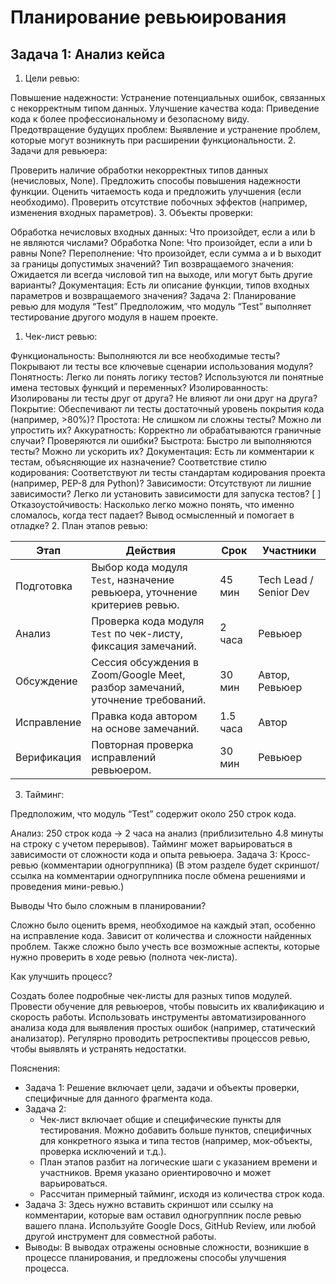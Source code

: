 # Планирование ревьюирования

## Задача 1: Анализ кейса

1. Цели ревью:

Повышение надежности: Устранение потенциальных ошибок, связанных с некорректным типом данных.
Улучшение качества кода: Приведение кода к более профессиональному и безопасному виду.
Предотвращение будущих проблем: Выявление и устранение проблем, которые могут возникнуть при расширении функциональности.
2. Задачи для ревьюера:

Проверить наличие обработки некорректных типов данных (нечисловых, None).
Предложить способы повышения надежности функции.
Оценить читаемость кода и предложить улучшения (если необходимо).
Проверить отсутствие побочных эффектов (например, изменения входных параметров).
3. Объекты проверки:

Обработка нечисловых входных данных: Что произойдет, если a или b не являются числами?
Обработка None: Что произойдет, если a или b равны None?
Переполнение: Что произойдет, если сумма a и b выходит за границы допустимых значений?
Тип возвращаемого значения: Ожидается ли всегда числовой тип на выходе, или могут быть другие варианты?
Документация: Есть ли описание функции, типов входных параметров и возвращаемого значения?
Задача 2: Планирование ревью для модуля “Test”
Предположим, что модуль “Test” выполняет тестирование другого модуля в нашем проекте.

1. Чек-лист ревью:

 Функциональность: Выполняются ли все необходимые тесты? Покрывают ли тесты все ключевые сценарии использования модуля?
 Понятность: Легко ли понять логику тестов? Используются ли понятные имена тестовых функций и переменных?
 Изолированность: Изолированы ли тесты друг от друга? Не влияют ли они друг на друга?
 Покрытие: Обеспечивают ли тесты достаточный уровень покрытия кода (например, >80%)?
 Простота: Не слишком ли сложны тесты? Можно ли упростить их?
 Аккуратность: Корректно ли обрабатываются граничные случаи? Проверяются ли ошибки?
 Быстрота: Быстро ли выполняются тесты? Можно ли ускорить их?
 Документация: Есть ли комментарии к тестам, объясняющие их назначение?
 Соответствие стилю кодирования: Соответствуют ли тесты стандартам кодирования проекта (например, PEP-8 для Python)?
 Зависимости: Отсутствуют ли лишние зависимости? Легко ли установить зависимости для запуска тестов?
[ ] Отказоустойчивость: Насколько легко можно понять, что именно сломалось, когда тест падает? Вывод осмысленный и помогает в отладке?
2. План этапов ревью:

| Этап          | Действия                                                                      | Срок      | Участники              |
| ------------- | ------------------------------------------------------------------------------| --------- | -----------------------|
| Подготовка    | Выбор кода модуля `Test`, назначение ревьюера, уточнение критериев ревью.     | 45 мин    | Tech Lead / Senior Dev |
| Анализ        | Проверка кода модуля `Test` по чек-листу, фиксация замечаний.                 | 2 часа    | Ревьюер                |
| Обсуждение    | Сессия обсуждения в Zoom/Google Meet, разбор замечаний, уточнение требований. | 30 мин    | Автор, Ревьюер         |
| Исправление   | Правка кода автором на основе замечаний.                                      | 1.5 часа  | Автор                  |
| Верификация   | Повторная проверка исправлений ревьюером.                                     | 30 мин    | Ревьюер                |

3. Тайминг:

Предположим, что модуль “Test” содержит около 250 строк кода.

Анализ: 250 строк кода → 2 часа на анализ (приблизительно 4.8 минуты на строку с учетом перерывов). Тайминг может варьироваться в зависимости от сложности кода и опыта ревьюера.
Задача 3: Кросс-ревью (комментарии одногруппника)
(В этом разделе будет скриншот/ссылка на комментарии одногруппника после обмена решениями и проведения мини-ревью.)

Выводы
Что было сложным в планировании?

Сложно было оценить время, необходимое на каждый этап, особенно на исправление кода. Зависит от количества и сложности найденных проблем. Также сложно было учесть все возможные аспекты, которые нужно проверить в ходе ревью (полнота чек-листа).

Как улучшить процесс?

Создать более подробные чек-листы для разных типов модулей.
Провести обучение для ревьюеров, чтобы повысить их квалификацию и скорость работы.
Использовать инструменты автоматизированного анализа кода для выявления простых ошибок (например, статический анализатор).
Регулярно проводить ретроспективы процессов ревью, чтобы выявлять и устранять недостатки.


Пояснения:
*   Задача 1:  Решение включает цели, задачи и объекты проверки, специфичные для данного фрагмента кода.
*   Задача 2:
    *   Чек-лист включает общие и специфические пункты для тестирования.  Можно добавить больше пунктов, специфичных для конкретного языка и типа тестов (например, мок-объекты, проверка исключений и т.д.).
    *   План этапов разбит на логические шаги с указанием времени и участников. Время указано ориентировочно и может варьироваться.
    *   Рассчитан примерный тайминг, исходя из количества строк кода.
*   Задача 3:  Здесь нужно вставить скриншот или ссылку на комментарии, которые вам оставил одногруппник после ревью вашего плана.  Используйте Google Docs, GitHub Review, или любой другой инструмент для совместной работы.
*   Выводы:  В выводах отражены основные сложности, возникшие в процессе планирования, и предложены способы улучшения процесса.


